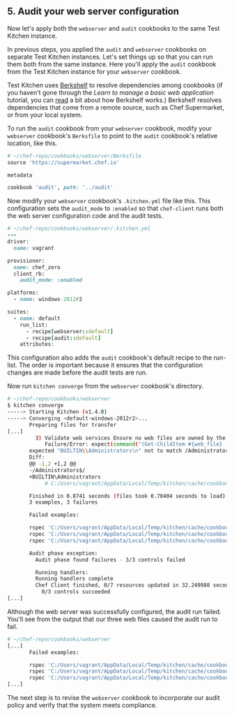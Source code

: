 ## 5. Audit your web server configuration

Now let's apply both the `webserver` and `audit` cookbooks to the same Test Kitchen instance.

In previous steps, you applied the `audit` and `webserver` cookbooks on separate Test Kitchen instances. Let's set things up so that you can run them both from the same instance. Here you'll apply the `audit` cookbook from the Test Kitchen instance for your `webserver` cookbook.

Test Kitchen uses [Berkshelf](http://berkshelf.com) to resolve dependencies among cookbooks (if you haven't gone through the _Learn to manage a basic web application_ tutorial, you can [read](/manage-a-web-app/rhel/apply-and-verify-your-web-server-configuration#1uploadyourcookbooktothechefserver) a bit about how Berkshelf works.) Berkshelf resolves dependencies that come from a remote source, such as Chef Supermarket, or from your local system.

To run the `audit` cookbook from your `webserver` cookbook, modify your `webserver` cookbook's <code class="file-path">Berksfile</code> to point to the `audit` cookbook's relative location, like this.

```ruby
# ~/chef-repo/cookbooks/webserver/Berksfile
source 'https://supermarket.chef.io'

metadata

cookbook 'audit', path: '../audit'
```

Now modify your `webserver` cookbook's <code class="file-path">.kitchen.yml</code> file like this. This configuration sets the `audit_mode` to `:enabled` so that `chef-client` runs both the web server configuration code and the audit tests.

```ruby
# ~/chef-repo/cookbooks/webserver/.kitchen.yml
---
driver:
  name: vagrant

provisioner:
  name: chef_zero
  client_rb:
    audit_mode: :enabled

platforms:
  - name: windows-2012r2

suites:
  - name: default
    run_list:
      - recipe[webserver::default]
      - recipe[audit::default]
    attributes:
```

This configuration also adds the `audit` cookbook's default recipe to the run-list. The order is important because it ensures that the configuration changes are made before the audit tests are run.

Now run `kitchen converge` from the `webserver` cookbook's directory.

```bash
# ~/chef-repo/cookbooks/webserver
$ kitchen converge
-----> Starting Kitchen (v1.4.0)
-----> Converging <default-windows-2012r2>...
       Preparing files for transfer
[...]
         3) Validate web services Ensure no web files are owned by the Administrators group c:/inetpub/wwwroot/pages/Page2.htm is not owned by Administrators
            Failure/Error: expect(command("(Get-ChildItem #{web_file} | Get-Acl).Owner").stdout).to_not match(/Administrators$/)
       expected "BUILTIN\\Administrators\n" not to match /Administrators$/
       Diff:
       @@ -1,2 +1,2 @@
       -/Administrators$/
       +BUILTIN\Administrators
            # C:/Users/vagrant/AppData/Local/Temp/kitchen/cache/cookbooks/audit/recipes/default.rb:10:in `block (4 levels) in from_file'

       Finished in 0.8741 seconds (files took 0.70404 seconds to load)
       3 examples, 3 failures

       Failed examples:

       rspec 'C:/Users/vagrant/AppData/Local/Temp/kitchen/cache/cookbooks/audit/recipes/default.rb[1:1:1]' # Validate web services Ensure no web files are owned by the Administrators group c:/inetpub/wwwroot/Default.htm is not owned by Administrators
       rspec 'C:/Users/vagrant/AppData/Local/Temp/kitchen/cache/cookbooks/audit/recipes/default.rb[1:1:2]' # Validate web services Ensure no web files are owned by the Administrators group c:/inetpub/wwwroot/pages/Page1.htm is not owned by Administrators
       rspec 'C:/Users/vagrant/AppData/Local/Temp/kitchen/cache/cookbooks/audit/recipes/default.rb[1:1:3]' # Validate web services Ensure no web files are owned by the Administrators group c:/inetpub/wwwroot/pages/Page2.htm is not owned by Administrators

       Audit phase exception:
         Audit phase found failures - 3/3 controls failed

         Running handlers:
         Running handlers complete
         Chef Client finished, 0/7 resources updated in 32.249988 seconds
           0/3 controls succeeded
[...]
```

Although the web server was successfully configured, the audit run failed. You'll see from the output that our three web files caused the audit run to fail.

```bash
# ~/chef-repo/cookbooks/webserver
[...]
       Failed examples:

       rspec 'C:/Users/vagrant/AppData/Local/Temp/kitchen/cache/cookbooks/audit/recipes/default.rb[1:1:1]' # Validate web services Ensure no web files are owned by the Administrators group c:/inetpub/wwwroot/Default.htm is not owned by Administrators
       rspec 'C:/Users/vagrant/AppData/Local/Temp/kitchen/cache/cookbooks/audit/recipes/default.rb[1:1:2]' # Validate web services Ensure no web files are owned by the Administrators group c:/inetpub/wwwroot/pages/Page1.htm is not owned by Administrators
       rspec 'C:/Users/vagrant/AppData/Local/Temp/kitchen/cache/cookbooks/audit/recipes/default.rb[1:1:3]' # Validate web services Ensure no web files are owned by the Administrators group c:/inetpub/wwwroot/pages/Page2.htm is not owned by Administrators
[...]
```

The next step is to revise the `webserver` cookbook to incorporate our audit policy and verify that the system meets compliance.

